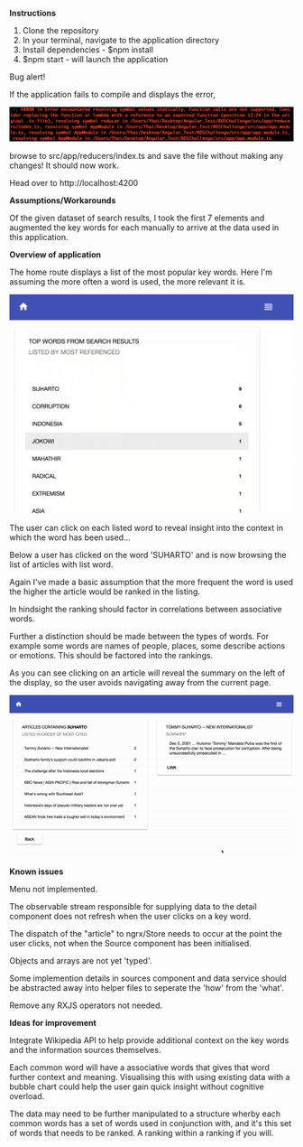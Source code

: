 **Instructions**

1. Clone the repository
2. In your terminal, navigate to the application directory
3. Install dependencies - $npm install
4. $npm start - will launch the application

Bug alert!

If the application fails to compile and displays the error,

![Alt text](bug.gif?raw=true "Bug")

browse to src/app/reducers/index.ts and save the file without making any changes! It should now work.

Head over to http://localhost:4200

**Assumptions/Workarounds**

Of the given dataset of search results, I took the first 7 elements and augmented the key words for each manually to arrive at the data used in this application.

**Overview of application**

The home route displays a list of the most popular key words. Here I'm assuming the more often a word is used, the more relevant it is.

![Alt text](summary.gif?raw=true "Summary")

The user can click on each listed word to reveal insight into the context in which the word has been used...

Below a user has clicked on the word 'SUHARTO' and is now browsing the list of articles with list word.

Again I've made a basic assumption that the more frequent the word is used the higher the article would be ranked in the listing.

In hindsight the ranking should factor in correlations between associative words.

Further a distinction should be made between the types of words. For example some words are names of people, places, some describe actions or emotions. This should be factored into the rankings.

As you can see clicking on an article will reveal the summary on the left of the display, so the user avoids navigating away from the current page.

![Alt text](browse.gif?raw=true "Browse")

**Known issues**

Menu not implemented.

The observable stream responsible for supplying data to the detail component does not refresh when the user clicks on a key word.

The dispatch of the "article" to ngrx/Store needs to occur at the point the user clicks, not when the Source component has been initialised.

Objects and arrays are not yet 'typed'. 

Some implemention details in sources component and data service should be abstracted away into helper files to seperate the 'how' from the 'what'.

Remove any RXJS operators not needed.

**Ideas for improvement**

Integrate Wikipedia API to help provide additional context on the key words and the information sources themselves.

Each common word will have a associative words that gives that word further context and meaning. Visualising this with using existing data with a bubble chart could help the user gain quick insight without cognitive overload.

The data may need to be further manipulated to a structure wherby each common words has a set of words used in conjunction with, and it's this set of words that needs to be ranked. A ranking within a ranking if you will.


